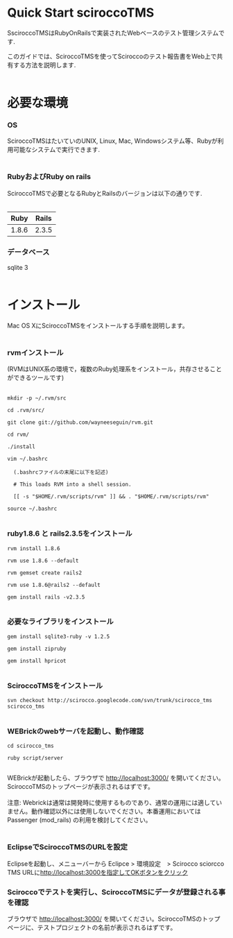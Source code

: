 # Quick Start sciroccoTMS #
SsciroccoTMSはRubyOnRailsで実装されたWebベースのテスト管理システムです.

このガイドでは、SciroccoTMSを使ってSciroccoのテスト報告書をWeb上で共有する方法を説明します.
<br>
<br>
<h1>必要な環境</h1>
<h3>OS</h3>
SciroccoTMSはたいていのUNIX, Linux, Mac, Windowsシステム等、Rubyが利用可能なシステムで実行できます.<br>
<br>
<h3>RubyおよびRuby on rails</h3>
SciroccoTMSで必要となるRubyとRailsのバージョンは以下の通りです.<br>
<br>
<table><thead><th> <b>Ruby</b> </th><th> <b>Rails</b> </th></thead><tbody>
<tr><td> 1.8.6 </td><td> 2.3.5 </td></tr></tbody></table>

<h3>データベース</h3>
sqlite 3<br>
<br>
<h1>インストール</h1>
Mac OS XにSciroccoTMSをインストールする手順を説明します。<br>
<br>
<h3>rvmインストール</h3>
(RVMはUNIX系の環境で，複数のRuby処理系をインストール，共存させることができるツールです)<br>
<br>
<pre><code>mkdir -p ~/.rvm/src<br>
cd .rvm/src/<br>
git clone git://github.com/wayneeseguin/rvm.git<br>
cd rvm/<br>
./install<br>
vim ~/.bashrc<br>
  (.bashrcファイルの末尾に以下を記述)<br>
  # This loads RVM into a shell session.<br>
  [[ -s "$HOME/.rvm/scripts/rvm" ]] &amp;&amp; . "$HOME/.rvm/scripts/rvm"<br>
source ~/.bashrc<br>
</code></pre>
<h3>ruby1.8.6 と rails2.3.5をインストール</h3>
<pre><code>rvm install 1.8.6<br>
rvm use 1.8.6 --default<br>
rvm gemset create rails2<br>
rvm use 1.8.6@rails2 --default<br>
gem install rails -v2.3.5<br>
</code></pre>

<h3>必要なライブラリをインストール</h3>
<pre><code>gem install sqlite3-ruby -v 1.2.5<br>
gem install zipruby<br>
gem install hpricot<br>
</code></pre>
<h3>SciroccoTMSをインストール</h3>
<pre><code>svn checkout http://scirocco.googlecode.com/svn/trunk/scirocco_tms scirocco_tms<br>
</code></pre>
<h3>WEBrickのwebサーバを起動し、動作確認</h3>
<pre><code>cd scirocco_tms<br>
ruby script/server<br>
</code></pre>
WEBrickが起動したら、ブラウザで <a href='http://localhost:3000/'>http://localhost:3000/</a> を開いてください。SciroccoTMSのトップページが表示されるはずです。<br>
<br>
注意: Webrickは通常は開発時に使用するものであり、通常の運用には適していません。動作確認以外には使用しないでください。本番運用においてはPassenger (mod_rails) の利用を検討してください。<br>
<br>
<h3>EclipseでSciroccoTMSのURLを設定</h3>
Eclipseを起動し、メニューバーから Eclipce > 環境設定　> Scirocco sciorcco TMS URLに<a href='http://localhost:3000を指定してOKボタンをクリック'>http://localhost:3000を指定してOKボタンをクリック</a>

<h3>Sciroccoでテストを実行し、SciroccoTMSにデータが登録される事を確認</h3>
ブラウザで <a href='http://localhost:3000/'>http://localhost:3000/</a> を開いてください。SciroccoTMSのトップページに、テストプロジェクトの名前が表示されるはずです。